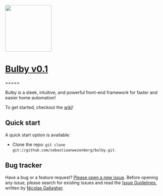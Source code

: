 <img src="http://img827.imageshack.us/img827/6774/bulby.png" width="150px">

# [Bulby v0.1](http://sebastiaanwezenberg.github.com/bulby)
=====

Bulby is a sleek, intuitive, and powerful front-end framework for faster and easier home automation!

To get started, checkout the [wiki](https://github.com/sebastiaanwezenberg/bulby/wiki)!

## Quick start

A quick start option is available:

* Clone the repo: `git clone git://github.com/sebastiaanwezenberg/bulby.git`.

## Bug tracker

Have a bug or a feature request? [Please open a new issue](https://github.com/sebastiaanwezenberg/bulby/issues). Before opening any issue, please search for existing issues and read the [Issue Guidelines](https://github.com/necolas/issue-guidelines), written by [Nicolas Gallagher](https://github.com/necolas/).



